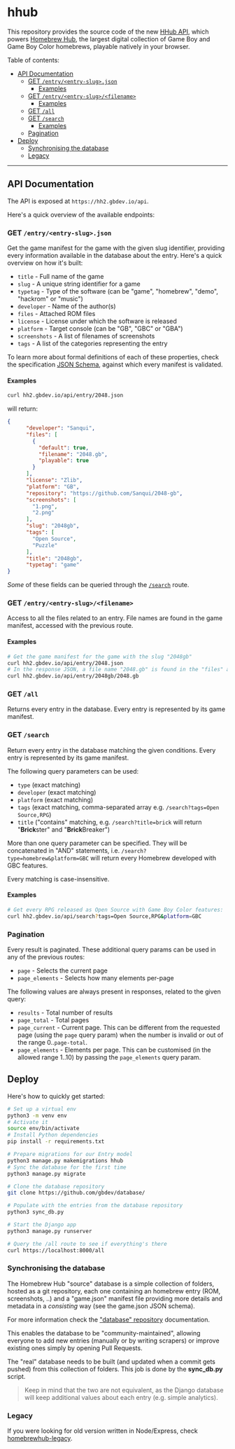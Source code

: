# hhub

This repository provides the source code of the new [HHub API](https://hh2.gbdev.io/api), which powers [Homebrew Hub](https://hh2.gbdev.io), the largest digital collection of Game Boy and Game Boy Color homebrews, playable natively in your browser.

Table of contents:

- [API Documentation](#api-documentation)
  * [GET `/entry/<entry-slug>.json`](#get---entry--entry-slug-json-)
    + [Examples](#examples)
  * [GET `/entry/<entry-slug>/<filename>`](#get---entry--entry-slug---filename--)
    + [Examples](#examples-1)
  * [GET `/all`](#get---all-)
  * [GET `/search`](#get---search-)
    + [Examples](#examples-2)
  * [Pagination](#pagination)
- [Deploy](#deploy)
  * [Synchronising the database](#synchronising-the-database)
  * [Legacy](#legacy)

---

## API Documentation

The API is exposed at `https://hh2.gbdev.io/api`.

Here's a quick overview of the available endpoints:

### GET `/entry/<entry-slug>.json`

Get the game manifest for the game with the given slug identifier, providing every information available in the database about the entry. Here's a quick overview on how it's built:

- `title` - Full name of the game
- `slug` - A unique string identifier for a game
- `typetag` - Type of the software (can be "game", "homebrew", "demo", "hackrom" or "music")
- `developer` - Name of the author(s)
- `files` - Attached ROM files
- `license` - License under which the software is released
- `platform` - Target console (can be "GB", "GBC" or "GBA")
- `screenshots` - A list of filenames of screenshots
- `tags` - A list of the categories representing the entry

To learn more about formal definitions of each of these properties, check the specification [JSON Schema](https://github.com/gbdev/database/blob/master/game-schema-d3.json), against which every manifest is validated.

#### Examples

```bash
curl hh2.gbdev.io/api/entry/2048.json
```

will return:

```json
{
      "developer": "Sanqui",
      "files": [
        {
          "default": true,
          "filename": "2048.gb",
          "playable": true
        }
      ],
      "license": "Zlib",
      "platform": "GB",
      "repository": "https://github.com/Sanqui/2048-gb",
      "screenshots": [
        "1.png",
        "2.png"
      ],
      "slug": "2048gb",
      "tags": [
        "Open Source",
        "Puzzle"
      ],
      "title": "2048gb",
      "typetag": "game"
}
```

*Some* of these fields can be queried through the [`/search`](#get-search) route.

### GET `/entry/<entry-slug>/<filename>`

Access to all the files related to an entry. File names are found in the game manifest, accessed with the previous route.

#### Examples

```bash
# Get the game manifest for the game with the slug "2048gb"
curl hh2.gbdev.io/api/entry/2048.json
# In the response JSON, a file name "2048.gb" is found in the "files" array. Let's get it:
curl hh2.gbdev.io/api/entry/2048gb/2048.gb
```

### GET `/all`

Returns every entry in the database. Every entry is represented by its game manifest.

### GET `/search`

Return every entry in the database matching the given conditions. Every entry is represented by its game manifest.

The following query parameters can be used:

- `type` (exact matching)
- `developer` (exact matching)
- `platform` (exact matching)
- `tags` (exact matching, comma-separated array e.g. `/search?tags=Open Source,RPG`)
- `title` ("contains" matching, e.g. `/search?title=brick` will return "**Brick**ster" and "**Brick**Breaker")

More than one query parameter can be specified. They will be concatenated in "AND" statements, i.e. `/search?type=homebrew&platform=GBC` will return every Homebrew developed with GBC features.

Every matching is case-insensitive.

#### Examples

```bash
# Get every RPG released as Open Source with Game Boy Color features:
curl hh2.gbdev.io/api/search?tags=Open Source,RPG&platform=GBC
```

### Pagination

Every result is paginated. These additional query params can be used in any of the previous routes:

- `page` - Selects the current page
- `page_elements` - Selects how many elements per-page

The following values are always present in responses, related to the given query:

- `results` - Total number of results
- `page_total` - Total pages
- `page_current` - Current page. This can be different from the requested page (using the `page` query param) when the number is invalid or out of the range 0..`page-total`.
- `page_elements` - Elements per page. This can be customised (in the allowed range 1..10) by passing the `page_elements` query param.

## Deploy

Here's how to quickly get started:

```bash
# Set up a virtual env
python3 -m venv env
# Activate it
source env/bin/activate
# Install Python dependencies
pip install -r requirements.txt

# Prepare migrations for our Entry model
python3 manage.py makemigrations hhub
# Sync the database for the first time
python3 manage.py migrate

# Clone the database repository
git clone https://github.com/gbdev/database/

# Populate with the entries from the database repository
python3 sync_db.py

# Start the Django app
python3 manage.py runserver

# Query the /all route to see if everything's there
curl https://localhost:8000/all
```


### Synchronising the database

The Homebrew Hub "source" database is a simple collection of folders, hosted as a git repository, each one containing an homebrew entry (ROM, screenshots, ..) and a "game.json" manifest file providing more details and metadata in a *consisting* way (see the game.json JSON schema).

For more information check the ["database" repository](https://github.com/gbdev/database) documentation.

This enables the database to be "community-maintained", allowing everyone to add new entries (manually or by writing scrapers) or improve existing ones simply by opening Pull Requests.

The "real" database needs to be built (and updated when a commit gets pushed) from this collection of folders. This job is done by the **sync_db.py** script.

> Keep in mind that the two are not equivalent, as the Django database will keep additional values about each entry (e.g. simple analytics).

### Legacy

If you were looking for old version written in Node/Express, check [homebrewhub-legacy](https://github.com/gb-archive/homebrewhub-legacy).
